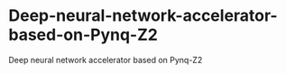 # Deep-neural-network-accelerator-based-on-Pynq-Z2
Deep neural network accelerator based on Pynq-Z2
